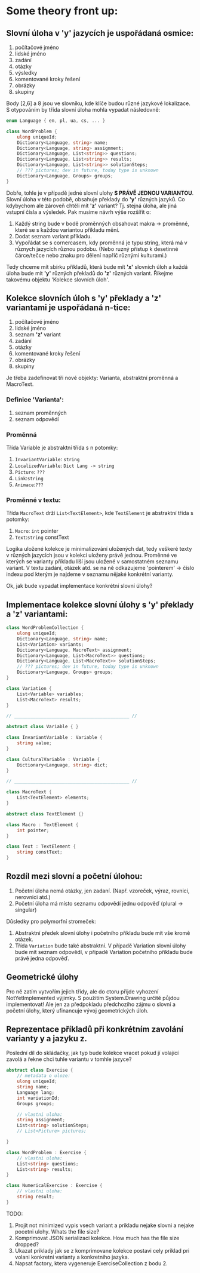 ﻿# Some theory front up:

## Slovní úloha v 'y' jazycích je uspořádaná osmice:

1. počítačové jméno
2. lidské jméno
3. zadání
4. otázky
5. výsledky
6. komentované kroky řešení
7. obrázky
8. skupiny

Body [2,6] a 8 jsou ve slovníku, kde klíče budou různé jazykové lokalizace. S otypováním by třída slovní úloha mohla vypadat následovně:


```c#
enum Language { en, pl, ua, cs, ... }

class WordProblem {
	ulong uniqueId;
	Dictionary<Language, string> name;
	Dictionary<Language, string> assignment;
	Dictionary<Language, List<string>> questions;
	Dictionary<Language, List<string>> results;
	Dictionary<Language, List<string>> solutionSteps;
	// ??? pictures; dev in future, today type is unknown
	Dictionary<Language, Groups> groups;
}
```

Dobře, tohle je v případě jedné slovní ulohy **S PRÁVĚ JEDNOU VARIANTOU**. Slovní úloha v této podobě, obsahuje překlady do **'y'** různých jazyků. Co kdybychom ale zároveň chtěli mít **'z'** variant? Tj. stejná úloha, ale jiná vstupní čísla a výsledek. Pak musíme návrh výše rozšířit o:

1. Každý string bude v bodě proměnných obsahovat makra -> proměnné, které se s každou variantou příkladu mění.
2. Dodat seznam variant příkladu.
3. Vypořádat se s cornercasem, kdy proměnná je typu string, která má v různych jazycích různou podobu. (Nebo ruzný přístup k desetinné čárce/tečce nebo znaku pro dělení napříč různými kulturami.)

Tedy chceme mít sbírku příkladů, která bude mít **'x'** slovních úloh a každá úloha bude mít **'y'** různých překladů do **'z'** různých variant. Říkejme takovému objektu 'Kolekce slovních úloh'.

## Kolekce slovních úloh s 'y' překlady a 'z' variantami je uspořádaná n-tice:

1. počítačové jméno
2. lidské jméno
3. seznam **'z'** variant
4. zadání
5. otázky
6. komentované kroky řešení
7. obrázky
8. skupiny

Je třeba zadefinovat tři nové objekty: Varianta, abstraktní proměnná a MacroText. 

### Definice 'Varianta':

1. seznam proměnných 
2. seznam odpovědí

### Proměnná

Třída Variable je abstraktní třída s n potomky:

1. ```InvariantVariable```: ```string```
2. ```LocalizedVariable```: ```Dict Lang -> string```
3. ```Picture```: ```???```
4. ```Link```:```string```
5. ```Animace```:```???```

### Proměnné v textu: 

Třída ```MacroText``` drží ```List<TextElement>```, kde ```TextElement``` je abstraktní třída s potomky:

1. ```Macro```: ```int``` pointer
2. ```Text```:```string``` constText

Logika uložené kolekce je minimalizování uložených dat, tedy veškeré texty v různých jazycích jsou v kolekci uloženy právě jednou. Proměnné ve kterých se varianty příkladu liší jsou uložené v samostatném seznamu variant. V textu zadání, otázek atd. se na ně odkazujeme 'pointerem' -> číslo indexu pod kterým je najdeme v seznamu nějaké konkrétní varianty.

Ok, jak bude vypadat implementace konkrétní slovní úlohy? 

## Implementace kolekce slovní úlohy s 'y' překlady a 'z' variantami:

```c#
class WordProblemCollection {
	ulong uniqueId;
	Dictionary<Language, string> name;
	List<Variation> variants;
	Dictionary<Language, MacroText> assignment;
	Dictionary<Language, List<MacroText>> questions;
	Dictionary<Language, List<MacroText>> solutionSteps;
	// ??? pictures; dev in future, today type is unknown
	Dictionary<Language, Groups> groups;
}

class Variation {
	List<Variable> variables;
	List<MacroText> results;
}

// ___________________________________________ //

abstract class Variable { }

class InvariantVariable : Variable { 
	string value;
}

class CulturalVariable : Variable {
	Dictionary<Language, string> dict;
}

// ___________________________________________ //

class MacroText {
	List<TextElement> elements;
}

abstract class TextElement {}

class Macro : TextElement { 
	int pointer;
}

class Text : TextElement {
	string constText;
}
```


## Rozdíl mezi slovní a početní úlohou:

1. Početní úloha nemá otázky, jen zadaní. (Např. vzoreček, výraz, rovnici, nerovnici atd.) 
2. Početní úloha má místo seznamu odpovědí jednu odpověď (plural -> singular)

Důsledky pro polymorfní stromeček:

1. Abstraktní předek slovní úlohy i početního příkladu bude mít vše kromě otázek.
2. Třída ```Variation``` bude také abstraktní.  V případě Variation slovní úlohy bude mít seznam odpovědí, v připadě Variation početního příkladu bude právě jedna odpověď.

## Geometrické úlohy 

Pro ně zatím vytvořím jejich třídy, ale do ctoru příjde vyhození NotYetImplemented výjimky. S použitím System.Drawing určitě půjdou implementovat! Ale jen za předpokladu předchozího zájmu o slovní a početní úlohy, který ufinancuje vývoj geometrických úloh. 

## Reprezentace příkladů při konkrétním zavolání varianty y a jazyku z. 

Poslední díl do skládačky, jak typ bude kolekce vracet pokud jí volající zavolá a řekne chci tuhle variantu v tomhle jazyce?

```c#
abstract class Exercise {
	// metadata o uloze:
	ulong uniqueId;
	string name;
	Language lang;
	int variationId;
	Groups groups;

	// vlastni uloha:
	string assignment;
	List<string> solutionSteps;
	// List<Picture> pictures;

}

class WordProblem : Exercise {
	// vlastni uloha:
	List<string> questions;
	List<string> results;
}

class NumericalExercise : Exercise {
	// vlastni uloha:
	string result;
}
```

TODO: 

1. Projit not minimized vypis vsech variant a prikladu nejake slovni a nejake pocetni ulohy. Whats the file size? 
2. Komprimovat JSON serializaci kolekce. How much has the file size dropped?
3. Ukazat priklady jak se z komprimovane kolekce postavi cely priklad pri volani konkretni varianty a konkretniho jazyka. 
4. Napsat factory, ktera vygeneruje ExerciseCollection z bodu 2. 